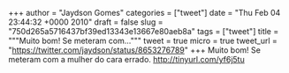 
+++
author = "Jaydson Gomes"
categories = ["tweet"]
date = "Thu Feb 04 23:44:32 +0000 2010"
draft = false
slug = "750d265a5716437bf39ed13343e13667e80aeb8a"
tags = ["tweet"]
title = """Muito bom! Se meteram com..."""
tweet = true
micro = true
tweet_url = "https://twitter.com/jaydson/status/8653276789"
+++
Muito bom! Se meteram com a mulher do cara errado. http://tinyurl.com/yf6j5tu
